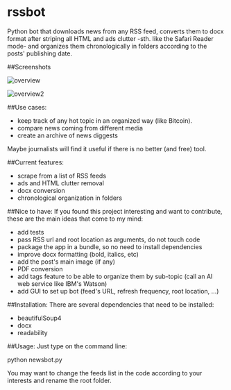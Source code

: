 # rssbot

Python bot that downloads news from any RSS feed, converts them to docx format after striping all HTML and ads clutter -sth. like the Safari Reader mode- and organizes them chronologically in folders according to the posts' publishing date. 


##Screenshots

![overview](https://cloud.githubusercontent.com/assets/15065645/10857587/3c18add4-7f4f-11e5-8f20-89b1a3b52ae6.png)

![overview2](https://cloud.githubusercontent.com/assets/15065645/10857593/475027a4-7f4f-11e5-8863-1051ee427ed5.png)

##Use cases: 
- keep track of any hot topic in an organized way (like Bitcoin).
- compare news coming from different media
- create an archive of news diggests

Maybe journalists will find it useful if there is no better (and free) tool.


##Current features:
- scrape from a list of RSS feeds
- ads and HTML clutter removal
- docx conversion
- chronological organization in folders

##Nice to have:
If you found this project interesting and want to contribute, these are the main ideas that come to my mind:

- add tests
- pass RSS url and root location as arguments, do not touch code
- package the app in a bundle, so no need to install dependencies
- improve docx formatting (bold, italics, etc)
- add the post's main image (if any)
- PDF conversion
- add tags feature to be able to organize them by sub-topic (call an AI web service like IBM's Watson)
- add GUI to set up bot (feed's URL, refresh frequency, root location, ...)



##Installation:
There are several dependencies that need to be installed:
- beautifulSoup4
- docx
- readability 

##Usage:
Just type on the command line:

python newsbot.py

You may want to change the feeds list in the code according to your interests and rename the root folder.
